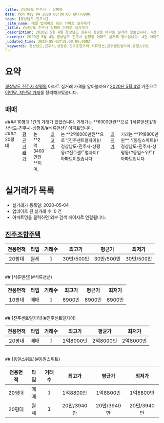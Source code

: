 ```yaml
---
title: 경상남도 진주시 - 상평동
date: Mon May 04 2020 00:00:00 GMT+0900
tags: [경상남도-진주시]
_site_name: 매일 업데이트 되는 아파트 실거래가
_title: 경상남도 진주시 상평동 아파트 실거래가
_description: 2020년 5월 4일 경상남도 진주시 상평동 아파트 실거래 정보입니다. 4건 아파트 정보가 있습니다.
_excerpt: 2020년 5월 4일 경상남도 진주시 상평동 아파트 실거래 정보입니다. 4건 아파트 정보가 있습니다.
_updated_time: 2020-05-03T15:00:00.000Z
_keywords: 경상남도,진주시,상평동,진주조합주택,석류맨션,진주센트럴자이,동일스위트
---
```





# 요약
<ins>경상남도 진주시 상평동</ins> 아파트 실거래 가격을 알아볼까요? <ins>2020년 5월 4일</ins> 기준으로 <ins>이번달, 지난달 거래</ins>를 정리해보았습니다.

## 매매
<div class="container">
<div class="six columns" markdown="1">
#### 10평대
1건의 거래가 있었습니다. 거래가는 **6900만원**으로 '[석류맨션](/경상남도-진주시-상평동/#석류맨션)' 아파트입니다.
</div>
<div class="six columns" markdown="1">
#### 20평대
<ins>평균 거래가</ins>는 **2억3400만원**이며, <ins>최고가</ins>는 **2억8000만원**으로 '[진주센트럴자이](/경상남도-진주시-상평동/#진주센트럴자이)' 아파트이었습니다. <ins>최저가</ins> 거래는 **1억8800만원**, '[동일스위트](/경상남도-진주시-상평동/#동일스위트)' 아파트입니다.
</div>
</div>



# 실거래가 목록
- 실거래가 등록일: 2020-05-04
- 업데이트 된 실거래 수: 0 건
- 아파트명을 클릭하면 외부 검색 페이지로 연결됩니다.

## [진주조합주택](#진주조합주택)

|전용면적|타입|거래수|최고가|평균가|최저가|
|:---:|:---:|:---:|:---:|:---:|:---:|
|20평대|<span class="deal-type-3">월세</span>|1|30만/500만|30만/500만|30만/500만|

<br/>
## [석류맨션](#석류맨션)

|전용면적|타입|거래수|최고가|평균가|최저가|
|:---:|:---:|:---:|:---:|:---:|:---:|
|10평대|<span class="deal-type-1">매매</span>|1|6900만|6900만|6900만|

<br/>
## [진주센트럴자이](#진주센트럴자이)

|전용면적|타입|거래수|최고가|평균가|최저가|
|:---:|:---:|:---:|:---:|:---:|:---:|
|20평대|<span class="deal-type-1">매매</span>|1|2억8000만|2억8000만|2억8000만|

<br/>
## [동일스위트](#동일스위트)

|전용면적|타입|거래수|최고가|평균가|최저가|
|:---:|:---:|:---:|:---:|:---:|:---:|
|20평대|<span class="deal-type-1">매매</span>|1|1억8800만|1억8800만|1억8800만|
|20평대|<span class="deal-type-3">월세</span>|1|20만/3940만|20만/3940만|20만/3940만|

<br/>



